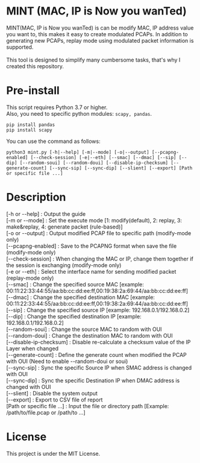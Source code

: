 # MINT (MAC, IP is Now you wanTed)
MINT(MAC, IP is Now you wanTed) is can be modify MAC, IP address value you want to, this makes it easy to create modulated PCAPs. In addition to generating new PCAPs, replay mode using modulated packet information is supported.
<br/><br/>
This tool is designed to simplify many cumbersome tasks, that's why I created this repository.

# Pre-install
This script requires Python 3.7 or higher.</br>
Also, you need to specific python modules: <code>scapy, pandas</code>.</br>
```
pip install pandas
pip install scapy
```
You can use the command as follows:
```
python3 mint.py [-h|--help] [-m|--mode] [-o|--output] [--pcapng-enabled] [--check-session] [-e|--eth] [--smac] [--dmac] [--sip] [--dip] [--random-soui] [--random-doui] [--disable-ip-checksum] [--generate-count] [--sync-sip] [--sync-dip] [--slient] [--export] [Path or specific file ...]
```

# Description
[-h or --help] : Output the guide </br>
[-m or --mode] : Set the execute mode [1: modify(default), 2: replay, 3: make&replay, 4: generate packet (rule-based)] </br>
[-o or --output] : Output modified PCAP file to specific path (modify-mode only) </br>
[--pcapng-enabled] : Save to the PCAPNG format when save the file (modify-mode only) </br>
[--check-session] : When changing the MAC or IP, change them together if the session is exchanging (modify-mode only) </br>
[-e or --eth] : Select the interface name for sending modified packet (replay-mode only) </br>
[--smac] : Change the specified source MAC [example: 00:11:22:33:44:55/aa:bb:cc:dd:ee:ff,00:19:38:2a:69:44/aa:bb:cc:dd:ee:ff]  </br>
[--dmac] : Change the specified destination MAC [example: 00:11:22:33:44:55/aa:bb:cc:dd:ee:ff,00:19:38:2a:69:44/aa:bb:cc:dd:ee:ff]  </br>
[--sip] : Change the specified source IP [example: 192.168.0.1/192.168.0.2]  </br>
[--dip] : Change the specified destination IP [example: 192.168.0.1/192.168.0.2]  </br>
[--random-soui] : Change the source MAC to random with OUI  </br>
[--random-doui] : Change the destination MAC to random with OUI  </br>
[--disable-ip-checksum] : Disable re-calculate a checksum value of the IP Layer when changed  </br>
[--generate-count] : Define the generate count when modified the PCAP with OUI (Need to enable --random-doui or soui)  </br>
[--sync-sip] : Sync the specific Source IP when SMAC address is changed with OUI  </br>
[--sync-dip] : Sync the specific Destination IP when DMAC address is changed with OUI  </br>
[--slient] : Disable the system output  </br>
[--export] : Export to CSV file of report  </br>
[Path or specific file ...] : Input the file or directory path [Example: /path/to/file.pcap or /path/to ...]  </br>

# License
This project is under the MIT License.
